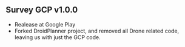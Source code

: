 ## Survey GCP v1.0.0
* Realease at Google Play
* Forked DroidPlanner project, and removed all Drone related code, leaving us with just the GCP code.
